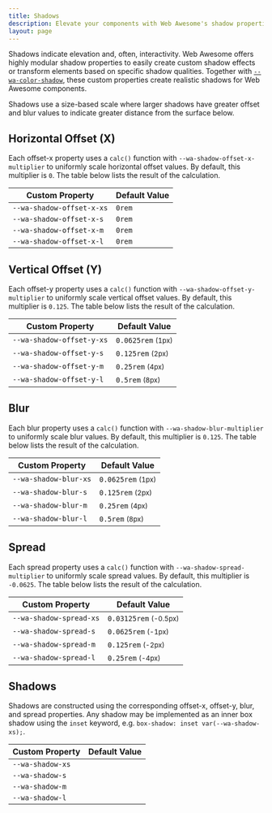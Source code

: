 ```yaml
---
title: Shadows
description: Elevate your components with Web Awesome's shadow properties.
layout: page
---
```


Shadows indicate elevation and, often, interactivity. Web Awesome offers highly modular shadow properties to easily create custom shadow effects or transform elements based on specific shadow qualities. Together with [`--wa-color-shadow`](/docs/theming/color/#shadow), these custom properties create realistic shadows for Web Awesome components.

Shadows use a size-based scale where larger shadows have greater offset and blur values to indicate greater distance from the surface below.

## Horizontal Offset (X)

Each offset-x property uses a `calc()` function with `--wa-shadow-offset-x-multiplier` to uniformly scale horizontal offset values. By default, this multiplier is `0`. The table below lists the result of the calculation.

| Custom Property           |  Default Value |
| ------------------------- | -------------- |
| `--wa-shadow-offset-x-xs` | `0rem`         |
| `--wa-shadow-offset-x-s`  | `0rem`         |
| `--wa-shadow-offset-x-m`  | `0rem`         |
| `--wa-shadow-offset-x-l`  | `0rem`         |

## Vertical Offset (Y)

Each offset-y property uses a `calc()` function with `--wa-shadow-offset-y-multiplier` to uniformly scale vertical offset values. By default, this multiplier is `0.125`. The table below lists the result of the calculation.

| Custom Property           |  Default Value                   |
| ------------------------- | -------------------------------- |
| `--wa-shadow-offset-y-xs` | `0.0625rem` <small>(1px)</small> |
| `--wa-shadow-offset-y-s`  | `0.125rem` <small>(2px)</small>  |
| `--wa-shadow-offset-y-m`  | `0.25rem` <small>(4px)</small>   |
| `--wa-shadow-offset-y-l`  | `0.5rem` <small>(8px)</small>    |

## Blur

Each blur property uses a `calc()` function with `--wa-shadow-blur-multiplier` to uniformly scale blur values. By default, this multiplier is `0.125`. The table below lists the result of the calculation.

| Custom Property       |  Default Value                   |
| --------------------- | -------------------------------- |
| `--wa-shadow-blur-xs` | `0.0625rem` <small>(1px)</small> |
| `--wa-shadow-blur-s`  | `0.125rem` <small>(2px)</small>  |
| `--wa-shadow-blur-m`  | `0.25rem` <small>(4px)</small>   |
| `--wa-shadow-blur-l`  | `0.5rem` <small>(8px)</small>    |

## Spread

Each spread property uses a `calc()` function with `--wa-shadow-spread-multiplier` to uniformly scale spread values. By default, this multiplier is `-0.0625`. The table below lists the result of the calculation.

| Custom Property         |  Default Value                       |
| ----------------------- | ------------------------------------ |
| `--wa-shadow-spread-xs` | `0.03125rem` <small>(-0.5px)</small> |
| `--wa-shadow-spread-s`  | `0.0625rem` <small>(-1px)</small>    |
| `--wa-shadow-spread-m`  | `0.125rem` <small>(-2px)</small>     |
| `--wa-shadow-spread-l`  | `0.25rem` <small>(-4px)</small>      |

## Shadows

Shadows are constructed using the corresponding offset-x, offset-y, blur, and spread properties. Any shadow may be implemented as an inner box shadow using the `inset` keyword, e.g. `box-shadow: inset var(--wa-shadow-xs);`.

| Custom Property  |  Default Value                                                      |
| ---------------- | ------------------------------------------------------------------- |
| `--wa-shadow-xs` | <div class="swatch" style="box-shadow: var(--wa-shadow-xs);"></div> |
| `--wa-shadow-s`  | <div class="swatch" style="box-shadow: var(--wa-shadow-s);"></div>  |
| `--wa-shadow-m`  | <div class="swatch" style="box-shadow: var(--wa-shadow-m);"></div>  |
| `--wa-shadow-l`  | <div class="swatch" style="box-shadow: var(--wa-shadow-l);"></div>  |